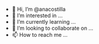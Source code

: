 - 👋 Hi, I’m @anacostilla
- 👀 I’m interested in ...
- 🌱 I’m currently learning ...
- 💞️ I’m looking to collaborate on ...
- 📫 How to reach me ...

<!---
anacostilla/anacostilla is a ✨ special ✨ repository because its `README.md` (this file) appears on your GitHub profile.
You can click the Preview link to take a look at your changes.
--->
